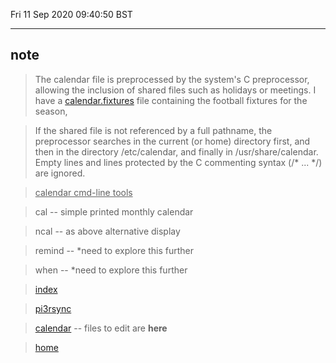 Fri 11 Sep 2020 09:40:50 BST

___

## note

> The calendar file is preprocessed by the system's C preprocessor, allowing the inclusion of shared files such as holidays or meetings. I have a [calendar.fixtures](~/.calendar/calendar.fixtures) file containing the football fixtures for the season,

> If the shared file is not referenced by a full pathname, the preprocessor searches in the current (or home) directory first, and then in the directory /etc/calendar, and finally in /usr/share/calendar. Empty lines and lines protected by the C commenting syntax (/* ... */) are ignored.

> <u>calendar cmd-line tools</u>

> cal -- simple printed monthly calendar 

> ncal -- as above alternative display

> remind -- *need to explore this further

> when -- *need to explore this further


> [index](./index-file.md)

> [pi3rsync](/media/pi/8342-B101/pi/calstuff3)

> [calendar](~/.calendar/) -- files to edit are **here** 

> [home](./home.md) 
